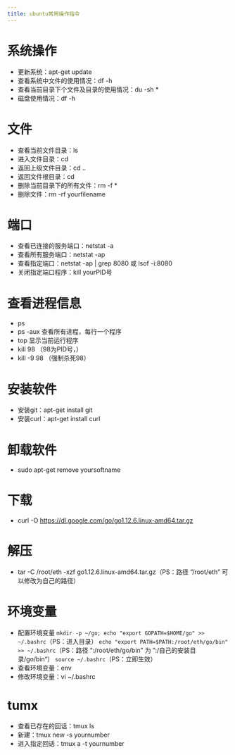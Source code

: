 ```yaml
---
title: ubuntu常用操作指令
---
```


# 系统操作
 - 更新系统：apt-get update
 - 查看系统中文件的使用情况：df -h
 - 查看当前目录下个文件及目录的使用情况：du -sh *
 - 磁盘使用情况：df -h
# 文件
 - 查看当前文件目录：ls
 - 进入文件目录：cd
 - 返回上级文件目录：cd ..
 - 返回文件根目录：cd
 - 删除当前目录下的所有文件：rm -f *
 - 删除文件：rm -rf yourfilename
# 端口
 - 查看已连接的服务端口：netstat -a
 - 查看所有服务端口：netstat -ap
 - 查看指定端口：netstat -ap | grep 8080 或 lsof -i:8080
 - 关闭指定端口程序：kill yourPID号
# 查看进程信息
 - ps
 - ps -aux 查看所有进程，每行一个程序
 - top 显示当前运行程序
 - kill 98 （98为PID号，）
 - kill -9 98 （强制杀死98）
# 安装软件
 - 安装git：apt-get install git
 - 安装curl：apt-get install curl
# 卸载软件
 - sudo apt-get remove yoursoftname
# 下载
 - curl -O https://dl.google.com/go/go1.12.6.linux-amd64.tar.gz
# 解压
 - tar -C /root/eth -xzf go1.12.6.linux-amd64.tar.gz（PS：路径 “/root/eth” 可以修改为自己的路径）
# 环境变量
 - 配置环境变量
`mkdir -p ~/go; echo "export GOPATH=$HOME/go" >> ~/.bashrc`（PS：进入目录）
`echo "export PATH=$PATH:/root/eth/go/bin" >> ~/.bashrc`（PS：路径 “:/root/eth/go/bin” 为 ”:/自己的安装目录/go/bin“）
`source ~/.bashrc`（PS：立即生效）
 - 查看环境变量：env
 - 修改环境变量：vi ~/.bashrc
# tumx
 - 查看已存在的回话：tmux ls
 - 新建：tmux new -s yournumber
 - 进入指定回话：tmux a -t yournumber